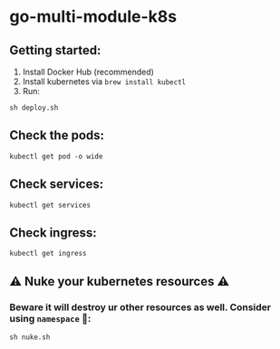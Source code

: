 # go-multi-module-k8s

## Getting started:

1. Install Docker Hub (recommended)
2. Install kubernetes via `brew install kubectl`
3. Run:

```
sh deploy.sh
```

## Check the pods:

```
kubectl get pod -o wide
```

## Check services:

```
kubectl get services
```

## Check ingress:

```
kubectl get ingress
```

## ⚠️ Nuke your kubernetes resources ⚠️

### Beware it will destroy ur other resources as well. Consider using `namespace` 🙂:

```
sh nuke.sh
```
